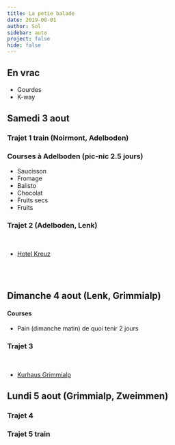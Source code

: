 ```yaml
---
title: La petie balade
date: 2019-08-01 
author: Sol
sidebar: auto
project: false
hide: false
---
```


## En vrac

* Gourdes
* K-way

## Samedi 3 aout

### Trajet 1 train (Noirmont, Adelboden)

<Media
    src="https://i.imgur.com/fsfbJj6.png"
    url="https://i.imgur.com/fsfbJj6.png"
    width=450
/>

### Courses à Adelboden (pic-nic 2.5 jours)
* Saucisson
* Fromage
* Balisto
* Chocolat
* Fruits secs
* Fruits

### Trajet 2 (Adelboden, Lenk)


<Media
    src="https://i.imgur.com/Vk4vG6C.png"
    url="https://i.imgur.com/Vk4vG6C.png"
    width=300
/>

<Media
    src="https://i.imgur.com/UB4sX0R.jpg"
    url="https://i.imgur.com/UB4sX0R.jpg"
    width=550
/>

<Spoiler tag="Reservation Hotel Kreuz">

<br>

<Media
    src="https://i.imgur.com/UgArpnw.png"
    width=450
/>

* [Hotel Kreuz](https://www.kreuzlenk.ch/en/hotel)

<Media
    src="https://i.imgur.com/kWapxaY.png"
    url="https://i.imgur.com/kWapxaY.png"
    width=450
/>



<br>
<br>

</Spoiler>


## Dimanche 4 aout (Lenk, Grimmialp)

#### Courses

* Pain (dimanche matin) de quoi tenir 2 jours

### Trajet 3


<Media
    src="https://i.imgur.com/sEUfihQ.png"
    url="https://i.imgur.com/sEUfihQ.png"
    width=300
/>



<Media
    src="https://i.imgur.com/vuKzuQ9.png"
    url="https://i.imgur.com/vuKzuQ9.png"
    width=350
/>


<Spoiler tag="Reservation Hotel Kurhaus">

<br>

<Media
    src="https://i.imgur.com/hCmWiQV.png"
    width=450
/>

* [Kurhaus Grimmialp](https://www.kurhaus-grimmialp.ch/)

<Media
    src="https://i.imgur.com/f9IyCcq.png"
    url="https://i.imgur.com/f9IyCcq.png"
    width=450
/>

</Spoiler>

## Lundi 5 aout (Grimmialp, Zweimmen)

### Trajet 4


<Media
    src="https://i.imgur.com/KHdhtTn.png"
    url="https://i.imgur.com/KHdhtTn.png"
    width=300
/>



<Media
    src="https://i.imgur.com/ZJkkqnx.png"
    url="https://i.imgur.com/ZJkkqnx.png"
    width=550
/>

### Trajet 5 train

<Media
    src="https://i.imgur.com/WDsyVoW.png"
    url="https://i.imgur.com/WDsyVoW.png"
    width=450
/>

<Spoiler tag="Alternative">


<Media
    src="https://i.imgur.com/RCxjdE9.png"
    url="https://i.imgur.com/RCxjdE9.png"
    width=450
/>



</Spoiler>








